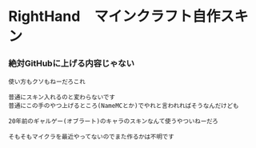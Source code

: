 # RightHand　マインクラフト自作スキン

### 絶対GitHubに上げる内容じゃない

```使い方  
使い方もクソもねーだろこれ

普通にスキン入れるのと変わらないです
普通にこの手のやつ上げるところ(NameMCとか)でやれと言われればそうなんだけども

20年前のギャルゲー(オブラート)のキャラのスキンなんて使うやついねーだろ

そもそもマイクラを最近やってないのでまた作るかは不明です
```

